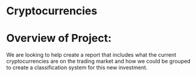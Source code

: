 # Cryptocurrencies
# Overview of Project:
We are looking to help create a report that includes what the current cryptocurrencies are on the trading market and how we could be grouped to create a classification system for this new investment. 
